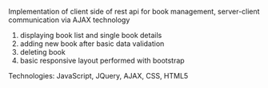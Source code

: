 Implementation of client side of rest api for book management, server-client communication via AJAX technology

1. displaying book list and single book details
2. adding new book after basic data validation
3. deleting book
4. basic responsive layout performed with bootstrap

Technologies: JavaScript, JQuery, AJAX, CSS, HTML5